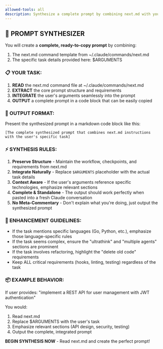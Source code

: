 ```yaml
---
allowed-tools: all
description: Synthesize a complete prompt by combining next.md with your arguments
---
```


## 🎯 PROMPT SYNTHESIZER

You will create a **complete, ready-to-copy prompt** by combining:
1. The next.md command template from ~/.claude/commands/next.md
2. The specific task details provided here: $ARGUMENTS

### 📋 YOUR TASK:

1. **READ** the next.md command file at ~/.claude/commands/next.md
2. **EXTRACT** the core prompt structure and requirements
3. **INTEGRATE** the user's arguments seamlessly into the prompt
4. **OUTPUT** a complete prompt in a code block that can be easily copied

### 🎨 OUTPUT FORMAT:

Present the synthesized prompt in a markdown code block like this:

```
[The complete synthesized prompt that combines next.md instructions with the user's specific task]
```

### ⚡ SYNTHESIS RULES:

1. **Preserve Structure** - Maintain the workflow, checkpoints, and requirements from next.md
2. **Integrate Naturally** - Replace `$ARGUMENTS` placeholder with the actual task details
3. **Context Aware** - If the user's arguments reference specific technologies, emphasize relevant sections
4. **Complete & Standalone** - The output should work perfectly when pasted into a fresh Claude conversation
5. **No Meta-Commentary** - Don't explain what you're doing, just output the synthesized prompt

### 🔧 ENHANCEMENT GUIDELINES:

- If the task mentions specific languages (Go, Python, etc.), emphasize those language-specific rules
- If the task seems complex, ensure the "ultrathink" and "multiple agents" sections are prominent
- If the task involves refactoring, highlight the "delete old code" requirements
- Keep ALL critical requirements (hooks, linting, testing) regardless of the task

### 📦 EXAMPLE BEHAVIOR:

If user provides: "implement a REST API for user management with JWT authentication"

You would:
1. Read next.md
2. Replace $ARGUMENTS with the user's task
3. Emphasize relevant sections (API design, security, testing)
4. Output the complete, integrated prompt

**BEGIN SYNTHESIS NOW** - Read next.md and create the perfect prompt!